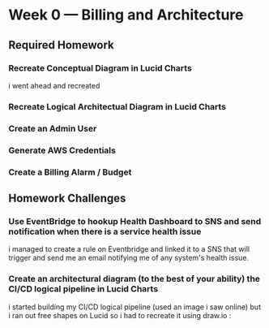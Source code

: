 # Week 0 — Billing and Architecture

## Required Homework


### Recreate Conceptual Diagram in Lucid Charts
i went ahead and recreated 

### Recreate Logical Architectual Diagram in Lucid Charts

### Create an Admin User

### Generate AWS Credentials

### Create a Billing Alarm / Budget



## Homework Challenges

### Use EventBridge to hookup Health Dashboard to SNS and send notification when there is a service health issue

i managed to create a rule on Eventbridge and linked it to a SNS that will trigger and send me an email notifying me of any system's health issue.

### Create an architectural diagram (to the best of your ability) the CI/CD logical pipeline in Lucid Charts

i started building my CI/CD logical pipeline (used an image i saw online) but i ran out free shapes on Lucid so i had to recreate it using draw.io :
